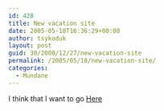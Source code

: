 ```yaml
---
id: 428
title: New vacation site
date: 2005-05-18T16:36:29+00:00
author: tsykoduk
layout: post
guid: 30/2008/12/27/new-vacation-site
permalink: /2005/05/18/new-vacation-site/
categories:
  - Mundane
---
```

I think that I want to go <a href="http://maps.google.com/maps?ll=37.666926,-116.027856&#38;spn=0.015557,0.016501&#38;z=1&#38;t=k&#38;hl=en">Here</a>